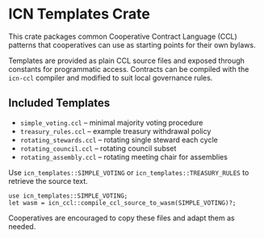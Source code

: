 # ICN Templates Crate

This crate packages common Cooperative Contract Language (CCL) patterns that cooperatives can use as starting points for their own bylaws.

Templates are provided as plain CCL source files and exposed through constants for programmatic access. Contracts can be compiled with the `icn-ccl` compiler and modified to suit local governance rules.

## Included Templates

- `simple_voting.ccl` – minimal majority voting procedure
- `treasury_rules.ccl` – example treasury withdrawal policy
- `rotating_stewards.ccl` – rotating single steward each cycle
- `rotating_council.ccl` – rotating council subset
- `rotating_assembly.ccl` – rotating meeting chair for assemblies

Use `icn_templates::SIMPLE_VOTING` or `icn_templates::TREASURY_RULES` to retrieve the source text.

```
use icn_templates::SIMPLE_VOTING;
let wasm = icn_ccl::compile_ccl_source_to_wasm(SIMPLE_VOTING)?;
```

Cooperatives are encouraged to copy these files and adapt them as needed.

